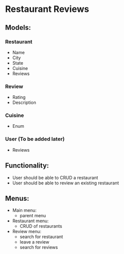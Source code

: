 # Restaurant Reviews

## Models:

### Restaurant

- Name
- City
- State
- Cuisine
- Reviews

### Review

- Rating
- Description

### Cuisine

- Enum

### User (To be added later)

- Reviews

## Functionality:

- User should be able to CRUD a restaurant
- User should be able to review an existing restaurant

## Menus:

- Main menu:
  - parent menu
- Restaurant menu:
  - CRUD of restaurants
- Review menu:
  - search for restaurant
  - leave a review
  - search for reviews
